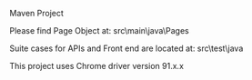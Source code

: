 Maven Project

Please find Page Object at: src\main\java\Pages

Suite cases for APIs and Front end are located at: src\test\java

This project uses Chrome driver version 91.x.x